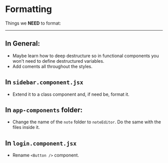# Formatting

Things we **NEED** to format:

------

## In General:

- Maybe learn how to deep destructure so in functional components you won't need to define destructured variables.
- Add coments all throughout the styles.

## In  `sidebar.component.jsx`

- Extend it to a class component and, if need be, format it.

## In `app-components` folder:

- Change the name of the `note` folder to `noteEditor`. Do the same with the files inside it.

## In `login.component.jsx`

- Rename `<Button />` component.
